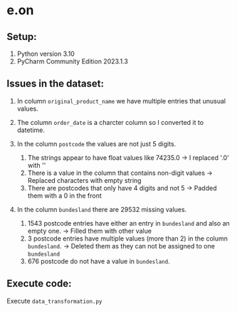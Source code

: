 # e.on

## Setup:

1. Python version 3.10
2. PyCharm Community Edition 2023.1.3


## Issues in the dataset:
1. In column `original_product_name` we have multiple entries that unusual values. 
2. The column `order_date` is a charcter column so I converted it to datetime.
3. In the column `postcode` the values are not just 5 digits.
   1. The strings appear to have float values like 74235.0 -> I replaced '.0' with ''
   2. There is a value in the column that contains non-digit values -> Replaced characters with empty string 
   3. There are postcodes that only have 4 digits and not 5 -> Padded them with a 0 in the front

4. In the column `bundesland` there are 29532 missing values.
   1. 1543 postcode entries have either an entry in `bundesland` and also an empty one. -> Filled them with other value
   2. 3 postcode entries have multiple values (more than 2) in the column `bundesland`. -> Deleted them as they can not be assigned to one `bundesland`
   3. 676 postcode do not have a value in `bundesland`.
 
## Execute code:
Execute `data_transformation.py`
